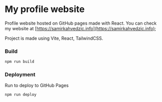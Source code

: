 # My profile website

Profile website hosted on GitHub pages made with React. You can check my website at [https://samirkahvedzic.info](https://samirkahvedzic.info);

Project is made using Vite, React, TailwindCSS.

### Build

```bash
npm run build
```

### Deployment

Run to deploy to GitHub Pages

```bash
npm run deploy
```
